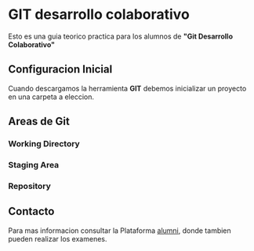 # GIT desarrollo colaborativo

Esto es una guia teorico practica para los alumnos de __"Git Desarrollo Colaborativo"__

## Configuracion Inicial

Cuando descargamos la herramienta __GIT__ debemos inicializar un proyecto en una carpeta a eleccion.
## Areas de Git
### Working Directory
### Staging Area
### Repository

## Contacto
Para mas informacion consultar la Plataforma [alumni](https://alumni.education), donde tambien pueden realizar los examenes.
